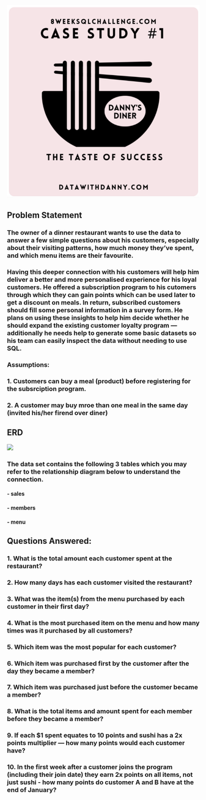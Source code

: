 ![](assets/dinner_shop.png)

## Problem Statement
### The owner of a dinner restaurant wants to use the data to answer a few simple questions about his customers, especially about their visiting patterns, how much money they’ve spent, and which menu items are their favourite.


### Having this deeper connection with his customers will help him deliver a better and more personalised experience for his loyal customers. He offered a subscription program to his cutomers through which they can gain points which can be used later to get a discount on meals. In return, subscribed customers should fill some personal information in a survey form.  He plans on using these insights to help him decide whether he should expand the existing customer loyalty program — additionally he needs help to generate some basic datasets so his team can easily inspect the data without needing to use SQL.


### Assumptions:
### 1. Customers can buy a meal (product) before registering for the subsrciption program.
### 2. A customer may buy mroe than one meal in the same day (invited his/her firend over diner)

## ERD
![](assets/EDR.PNG)

### The data set contains the following 3 tables which you may refer to the relationship diagram below to understand the connection.

#### - sales
#### - members
#### - menu

## Questions Answered:

### 1. What is the total amount each customer spent at the restaurant?
### 2. How many days has each customer visited the restaurant?
### 3. What was the item(s) from the menu purchased by each customer in their first day?
### 4. What is the most purchased item on the menu and how many times was it purchased by all customers?
### 5. Which item was the most popular for each customer?
### 6. Which item was purchased first by the customer after the day they became a member?
### 7. Which item was purchased just before the customer became a member?
### 8. What is the total items and amount spent for each member before they became a member?
### 9. If each $1 spent equates to 10 points and sushi has a 2x points multiplier — how many points would each customer have?
###  10. In the first week after a customer joins the program (including their join date) they earn 2x points on all items, not  just sushi - how many points do customer A and B have at the end of January? 

